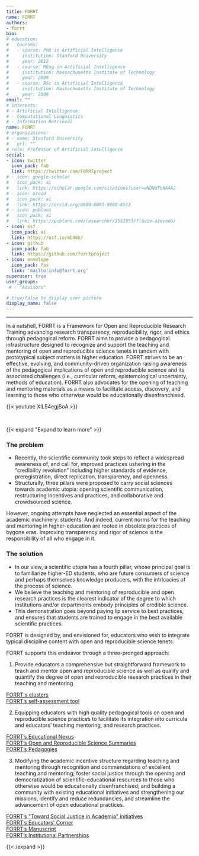 ```yaml
---
title: FORRT
name: FORRT
authors:
- forrt
bio:
# education:
#   courses:
#   - course: PhD in Artificial Intelligence
#     institution: Stanford University
#     year: 2012
#   - course: MEng in Artificial Intelligence
#     institution: Massachusetts Institute of Technology
#     year: 2009
#   - course: BSc in Artificial Intelligence
#     institution: Massachusetts Institute of Technology
#     year: 2008
email: ""
# interests:
# - Artificial Intelligence
# - Computational Linguistics
# - Information Retrieval
name: FORRT
# organizations:
# - name: Stanford University
#   url: ""
# role: Professor of Artificial Intelligence
social:
- icon: twitter
  icon_pack: fab
  link: https://twitter.com/FORRTproject
# - icon: google-scholar
#   icon_pack: ai
#   link: https://scholar.google.com/citations?user=wNDNuToAAAAJ
# - icon: orcid
#   icon_pack: ai
#   link: https://orcid.org/0000-0001-9000-8513
# - icon: publons
#   icon_pack: ai
#   link: https://publons.com/researcher/1551653/flavio-azevedo/
- icon: osf
  icon_pack: ai
  link: https://osf.io/mb46h/
- icon: github
  icon_pack: fab
  link: https://github.com/forrtproject
- icon: envelope
  icon_pack: fas
  link: 'mailto:info@forrt.org' 
superuser: true
user_groups:
 # - "Advisors"

# true/false to display over picture
display_name: false
---
```


***
In a nutshell, FORRT is a Framework for Open and Reproducible Research Training advancing research transparency, reproducibility, rigor, and ethics through pedagogical reform. FORRT aims to provide a pedagogical infrastructure designed to recognize and support the teaching and mentoring of open and reproducible science tenets in tandem with prototypical subject matters in higher education. FORRT strives to be an effective, evolving, and community-driven organization raising awareness of the pedagogical implications of open and reproducible science and its associated challenges (i.e., curricular reform, epistemological uncertainty, methods of education). FORRT also advocates for the opening of teaching and mentoring materials as a means to facilitate access, discovery, and learning to those who otherwise would be educationally disenfranchised.

{{< youtube XlL54egjSoA >}}

<br>

{{< expand "Expand to learn more" >}}

### The problem

* Recently, the scientific community took steps to reflect a widespread awareness of, and call for, improved practices ushering in the “credibility revolution” including higher standards of evidence, preregistration, direct replication, transparency, and openness.
* Structurally, three pillars were proposed to carry social sciences towards academic utopia:  opening scientific communication, restructuring incentives and practices, and collaborative and crowdsourced science. 

However, ongoing attempts have neglected an essential aspect of the academic machinery: students. And indeed, current norms for the teaching and mentoring in higher-education are rooted in obsolete practices of bygone eras. Improving transparency and rigor of science is the responsibility of all who engage in it.

### The solution

* In our view, a scientific utopia has a fourth pillar, whose principal goal is to familiarize higher-ED students, who are future consumers of science and perhaps themselves knowledge producers, with the intricacies of the process of science. 
* We believe the teaching and mentoring of reproducible and open research practices is the clearest indicator of the degree to which institutions and/or departments embody principles of credible science. 
* This demonstration goes beyond paying lip service to best practices, and ensures that students are trained to engage in the best available scientific practices.

FORRT is designed by, and envisioned for, educators who wish to integrate typical discipline content with open and reproducible science tenets. 

FORRT supports this endeavor through a three-pronged approach:

1. Provide educators a comprehensive but straightforward framework to teach and mentor open and reproducible science as well as qualify and quantify the degree of open and reproducible research practices in their teaching and mentoring.
  
  <i class="fas fa-arrow-alt-circle-right text-danger fa-1.5x"></i> [FORRT's clusters](/clusters/)    
  <i class="fas fa-arrow-alt-circle-right text-danger fa-1.5x"></i> [FORRT’s self-assessment tool](/self-assessment)  

2. Equipping educators with high quality pedagogical tools on open and reproducible science practices to facilitate its integration into curricula and educators’ teaching mentoring, and research practices.
  
  <i class="fas fa-arrow-alt-circle-right text-danger fa-1.5x"></i> [FORRT’s Educational Nexus](/resources/)  
  <i class="fas fa-arrow-alt-circle-right text-danger fa-1.5x"></i> [FORRT’s Open and Reproducible Science Summaries](/summaries/)  
  <i class="fas fa-arrow-alt-circle-right text-danger fa-1.5x"></i> [FORRT’s Pedagogies](/pedagogies/)

3. Modifying the academic incentive structure regarding teaching and mentoring through recognition and commendations of excellent teaching and mentoring; foster social justice through the opening and democratization of scientific-educational resources to those who otherwise would be educationally disenfranchised; and building a community with existing educational initiatives and strengthening our missions, identify and reduce redundancies, and streamline the advancement of open educational practices.  
  
  <i class="fas fa-arrow-alt-circle-right text-danger fa-1.5x"></i> [FORRT’s "Toward Social Justice in Academia" initiatives](/dei/)   
  <i class="fas fa-arrow-alt-circle-right text-danger fa-1.5x"></i> [FORRT’s Educators' Corner](/educators-corner/)   
  <i class="fas fa-arrow-alt-circle-right text-danger fa-1.5x"></i> [FORRT’s Manuscript](/manuscript/)   
  <i class="fas fa-arrow-alt-circle-right text-danger fa-1.5x"></i> [FORRT’s Institutional Partnerships](/#6-partnerships)  


{{< /expand >}}
